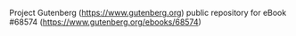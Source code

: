 Project Gutenberg (https://www.gutenberg.org) public repository for
eBook #68574 (https://www.gutenberg.org/ebooks/68574)
